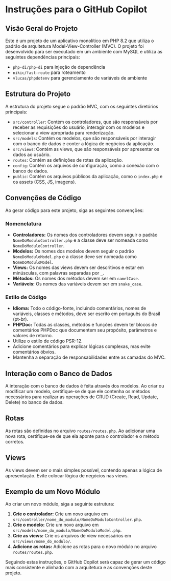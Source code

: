 # Instruções para o GitHub Copilot

## Visão Geral do Projeto

Este é um projeto de um aplicativo monolítico em PHP 8.2 que utiliza o padrão de arquitetura Model-View-Controller (MVC). O projeto foi desenvolvido para ser executado em um ambiente com MySQL e utiliza as seguintes dependências principais:

- `php-di/php-di` para injeção de dependência
- `nikic/fast-route` para roteamento
- `vlucas/phpdotenv` para gerenciamento de variáveis de ambiente

## Estrutura do Projeto

A estrutura do projeto segue o padrão MVC, com os seguintes diretórios principais:

- `src/controller`: Contém os controladores, que são responsáveis por receber as requisições do usuário, interagir com os modelos e selecionar a view apropriada para renderização.
- `src/models`: Contém os modelos, que são responsáveis por interagir com o banco de dados e conter a lógica de negócios da aplicação.
- `src/views`: Contém as views, que são responsáveis por apresentar os dados ao usuário.
- `routes`: Contém as definições de rotas da aplicação.
- `config`: Contém os arquivos de configuração, como a conexão com o banco de dados.
- `public`: Contém os arquivos públicos da aplicação, como o `index.php` e os assets (CSS, JS, imagens).

## Convenções de Código

Ao gerar código para este projeto, siga as seguintes convenções:

### Nomenclatura

- **Controladores:** Os nomes dos controladores devem seguir o padrão `NomeDoModuloController.php` e a classe deve ser nomeada como `NomeDoModuloController`.
- **Modelos:** Os nomes dos modelos devem seguir o padrão `NomeDoModuloModel.php` e a classe deve ser nomeada como `NomeDoModuloModel`.
- **Views:** Os nomes das views devem ser descritivos e estar em minúsculas, com palavras separadas por `_`.
- **Métodos:** Os nomes dos métodos devem ser em `camelCase`.
- **Variáveis:** Os nomes das variáveis devem ser em `snake_case`.

### Estilo de Código

- **Idioma:** Todo o código-fonte, incluindo comentários, nomes de variáveis, classes e métodos, deve ser escrito em português do Brasil (pt-br).
- **PHPDoc:** Todas as classes, métodos e funções devem ter blocos de comentários PHPDoc que documentem seu propósito, parâmetros e valores de retorno.
- Utilize o estilo de código PSR-12.
- Adicione comentários para explicar lógicas complexas, mas evite comentários óbvios.
- Mantenha a separação de responsabilidades entre as camadas do MVC.

## Interação com o Banco de Dados

A interação com o banco de dados é feita através dos modelos. Ao criar ou modificar um modelo, certifique-se de que ele contenha os métodos necessários para realizar as operações de CRUD (Create, Read, Update, Delete) no banco de dados.

## Rotas

As rotas são definidas no arquivo `routes/routes.php`. Ao adicionar uma nova rota, certifique-se de que ela aponte para o controlador e o método corretos.

## Views

As views devem ser o mais simples possível, contendo apenas a lógica de apresentação. Evite colocar lógica de negócios nas views.

## Exemplo de um Novo Módulo

Ao criar um novo módulo, siga a seguinte estrutura:

1.  **Crie o controlador:** Crie um novo arquivo em `src/controller/nome_do_modulo/NomeDoModuloController.php`.
2.  **Crie o modelo:** Crie um novo arquivo em `src/models/nome_do_modulo/NomeDoModuloModel.php`.
3.  **Crie as views:** Crie os arquivos de view necessários em `src/views/nome_do_modulo/`.
4.  **Adicione as rotas:** Adicione as rotas para o novo módulo no arquivo `routes/routes.php`.

Seguindo estas instruções, o GitHub Copilot será capaz de gerar um código mais consistente e alinhado com a arquitetura e as convenções deste projeto.